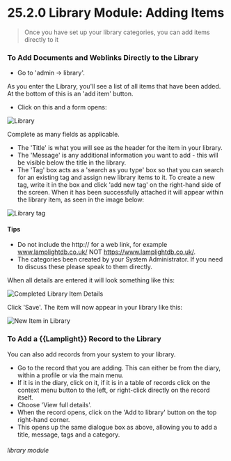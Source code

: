 # 25.2.0 Library Module: Adding Items

> Once you have set up your library categories, you can add items directly to it



### To Add Documents and Weblinks Directly to the Library

- Go to 'admin -> library'. 

As you enter the Library, you'll see a list of all items that have been added. At the bottom of this is an 'add item' button. 

- Click on this and a form opens:

![Library](199a.jpg)

Complete as many fields as applicable. 
   - The 'Title' is what you will see as the header for the item in your library.
   - The 'Message' is any additional information you want to add - this will be visible below the title in the library. 
   - The 'Tag' box acts as a 'search as you type' box so that you can search for an existing tag and assign new library items to it. To create a new tag, write it in the box and click 'add new tag' on the right-hand side of the screen. When it has been successfully attached it will appear within the library item, as seen in the image below:

![Library tag](199b.jpg)

#### Tips

 - Do not include the http:// for a web link, for example www.lamplightdb.co.uk/ NOT https://www.lamplightdb.co.uk/.
 - The categories been created by your System Administrator. If you need to discuss these please speak to them directly. 


When all details are entered it will look something like this:

![Completed Library Item Details](25.2.0a.png)

Click 'Save'.  The item will now appear in your library like this:

![New Item in Library](25.2.0b.png)

### To Add a {{Lamplight}} Record to the Library

You can also add records from your system to your library.
- Go to the record that you are adding. This can either be from the diary, within a profile or via the main menu. 
- If it is in the diary, click on it, if it is in a table of records click on the context menu button to the left, or right-click directly on the record itself.
- Choose 'View full details'. 
- When the record opens, click on the 'Add to library' button on the top right-hand corner. 
- This opens up the same dialogue box as above, allowing you to add a title, message, tags and a category.  


###### library module

